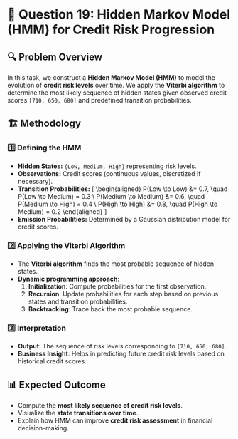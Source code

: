 # 📌 Question 19: Hidden Markov Model (HMM) for Credit Risk Progression

## 🔍 Problem Overview
In this task, we construct a **Hidden Markov Model (HMM)** to model the evolution of **credit risk levels** over time. We apply the **Viterbi algorithm** to determine the most likely sequence of hidden states given observed credit scores `[710, 650, 680]` and predefined transition probabilities.

## 🏗️ Methodology
### 1️⃣ Defining the HMM
- **Hidden States:** `{Low, Medium, High}` representing risk levels.
- **Observations:** Credit scores (continuous values, discretized if necessary).
- **Transition Probabilities:**
  \[
  \begin{aligned}
  P(Low \to Low) &= 0.7, \quad P(Low \to Medium) = 0.3 \\
  P(Medium \to Medium) &= 0.6, \quad P(Medium \to High) = 0.4 \\
  P(High \to High) &= 0.8, \quad P(High \to Medium) = 0.2
  \end{aligned}
  \]
- **Emission Probabilities:** Determined by a Gaussian distribution model for credit scores.

### 2️⃣ Applying the Viterbi Algorithm
- The **Viterbi algorithm** finds the most probable sequence of hidden states.
- **Dynamic programming approach**:
  1. **Initialization**: Compute probabilities for the first observation.
  2. **Recursion**: Update probabilities for each step based on previous states and transition probabilities.
  3. **Backtracking**: Trace back the most probable sequence.

### 3️⃣ Interpretation
- **Output**: The sequence of risk levels corresponding to `[710, 650, 680]`.
- **Business Insight**: Helps in predicting future credit risk levels based on historical credit scores.

## 📊 Expected Outcome
- Compute the **most likely sequence of credit risk levels**.
- Visualize the **state transitions over time**.
- Explain how HMM can improve **credit risk assessment** in financial decision-making.